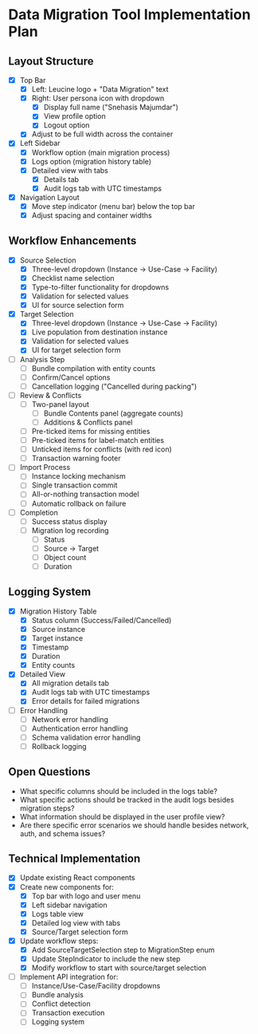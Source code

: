 # Data Migration Tool Implementation Plan

## Layout Structure
- [x] Top Bar
  - [x] Left: Leucine logo + "Data Migration" text
  - [x] Right: User persona icon with dropdown
    - [x] Display full name ("Snehasis Majumdar")
    - [x] View profile option
    - [x] Logout option
  - [x] Adjust to be full width across the container

- [x] Left Sidebar
  - [x] Workflow option (main migration process)
  - [x] Logs option (migration history table)
  - [x] Detailed view with tabs
    - [x] Details tab
    - [x] Audit logs tab with UTC timestamps

- [x] Navigation Layout
  - [x] Move step indicator (menu bar) below the top bar
  - [x] Adjust spacing and container widths

## Workflow Enhancements
- [x] Source Selection
  - [x] Three-level dropdown (Instance → Use-Case → Facility)
  - [x] Checklist name selection
  - [x] Type-to-filter functionality for dropdowns
  - [x] Validation for selected values
  - [x] UI for source selection form

- [x] Target Selection
  - [x] Three-level dropdown (Instance → Use-Case → Facility)
  - [x] Live population from destination instance
  - [x] Validation for selected values
  - [x] UI for target selection form

- [ ] Analysis Step
  - [ ] Bundle compilation with entity counts
  - [ ] Confirm/Cancel options
  - [ ] Cancellation logging ("Cancelled during packing")

- [ ] Review & Conflicts
  - [ ] Two-panel layout
    - [ ] Bundle Contents panel (aggregate counts)
    - [ ] Additions & Conflicts panel
  - [ ] Pre-ticked items for missing entities
  - [ ] Pre-ticked items for label-match entities
  - [ ] Unticked items for conflicts (with red icon)
  - [ ] Transaction warning footer

- [ ] Import Process
  - [ ] Instance locking mechanism
  - [ ] Single transaction commit
  - [ ] All-or-nothing transaction model
  - [ ] Automatic rollback on failure

- [ ] Completion
  - [ ] Success status display
  - [ ] Migration log recording
    - [ ] Status
    - [ ] Source → Target
    - [ ] Object count
    - [ ] Duration

## Logging System
- [x] Migration History Table
  - [x] Status column (Success/Failed/Cancelled)
  - [x] Source instance
  - [x] Target instance
  - [x] Timestamp
  - [x] Duration
  - [x] Entity counts

- [x] Detailed View
  - [x] All migration details tab
  - [x] Audit logs tab with UTC timestamps
  - [x] Error details for failed migrations

- [ ] Error Handling
  - [ ] Network error handling
  - [ ] Authentication error handling
  - [ ] Schema validation error handling
  - [ ] Rollback logging

## Open Questions
- What specific columns should be included in the logs table?
- What specific actions should be tracked in the audit logs besides migration steps?
- What information should be displayed in the user profile view?
- Are there specific error scenarios we should handle besides network, auth, and schema issues?

## Technical Implementation
- [x] Update existing React components
- [x] Create new components for:
  - [x] Top bar with logo and user menu
  - [x] Left sidebar navigation
  - [x] Logs table view
  - [x] Detailed log view with tabs
  - [x] Source/Target selection form
- [x] Update workflow steps:
  - [x] Add SourceTargetSelection step to MigrationStep enum
  - [x] Update StepIndicator to include the new step
  - [x] Modify workflow to start with source/target selection
- [ ] Implement API integration for:
  - [ ] Instance/Use-Case/Facility dropdowns
  - [ ] Bundle analysis
  - [ ] Conflict detection
  - [ ] Transaction execution
  - [ ] Logging system
